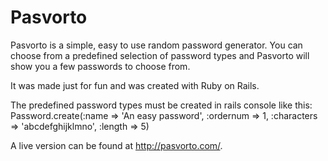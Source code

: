 Pasvorto
========

Pasvorto is a simple, easy to use random password generator. You can choose from a predefined selection of password types and Pasvorto will show you a few passwords to choose from.

It was made just for fun and was created with Ruby on Rails.

The predefined password types must be created in rails console like this:
    Password.create(:name => 'An easy password', :ordernum => 1, :characters => 'abcdefghijklmno', :length => 5)

A live version can be found at http://pasvorto.com/.
